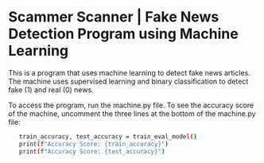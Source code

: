 # Scammer Scanner | Fake News Detection Program using Machine Learning

This is a program that uses machine learning to detect fake news articles. The machine uses supervised learning and binary classification to detect fake (1) and real (0) news.

To access the program, run the machine.py file.
To see the accuracy score of the machine, uncomment the three lines at the bottom of the machine.py file:
```bash
   train_accuracy, test_accuracy = train_eval_model()
   print(f"Accuracy Score: {train_accuracy}")
   print(f"Accuracy Score: {test_accuracy}")
```
